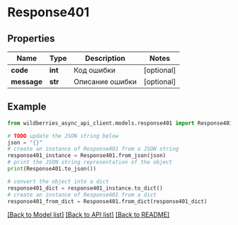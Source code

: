# Response401


## Properties

Name | Type | Description | Notes
------------ | ------------- | ------------- | -------------
**code** | **int** | Код ошибки | [optional] 
**message** | **str** | Описание ошибки | [optional] 

## Example

```python
from wildberries_async_api_client.models.response401 import Response401

# TODO update the JSON string below
json = "{}"
# create an instance of Response401 from a JSON string
response401_instance = Response401.from_json(json)
# print the JSON string representation of the object
print(Response401.to_json())

# convert the object into a dict
response401_dict = response401_instance.to_dict()
# create an instance of Response401 from a dict
response401_from_dict = Response401.from_dict(response401_dict)
```
[[Back to Model list]](../README.md#documentation-for-models) [[Back to API list]](../README.md#documentation-for-api-endpoints) [[Back to README]](../README.md)


